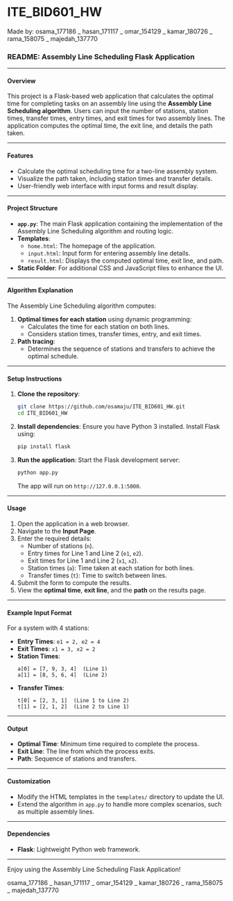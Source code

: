 # ITE_BID601_HW
Made by: osama_177186 _ hasan_171117 _ omar_154129 _ kamar_180726 _ rama_158075 _ majedah_137770

### README: Assembly Line Scheduling Flask Application

---

#### **Overview**
This project is a Flask-based web application that calculates the optimal time for completing tasks on an assembly line using the **Assembly Line Scheduling algorithm**. Users can input the number of stations, station times, transfer times, entry times, and exit times for two assembly lines. The application computes the optimal time, the exit line, and details the path taken.

---

#### **Features**
- Calculate the optimal scheduling time for a two-line assembly system.
- Visualize the path taken, including station times and transfer details.
- User-friendly web interface with input forms and result display.

---

#### **Project Structure**
- **`app.py`**: The main Flask application containing the implementation of the Assembly Line Scheduling algorithm and routing logic.
- **Templates**:
  - `home.html`: The homepage of the application.
  - `input.html`: Input form for entering assembly line details.
  - `result.html`: Displays the computed optimal time, exit line, and path.
- **Static Folder**: For additional CSS and JavaScript files to enhance the UI.

---

#### **Algorithm Explanation**
The Assembly Line Scheduling algorithm computes:
1. **Optimal times for each station** using dynamic programming:
   - Calculates the time for each station on both lines.
   - Considers station times, transfer times, entry, and exit times.
2. **Path tracing**:
   - Determines the sequence of stations and transfers to achieve the optimal schedule.

---

#### **Setup Instructions**
1. **Clone the repository**:
   ```bash
   git clone https://github.com/osamaju/ITE_BID601_HW.git
   cd ITE_BID601_HW
   ```
2. **Install dependencies**:
   Ensure you have Python 3 installed. Install Flask using:
   ```bash
   pip install flask
   ```
3. **Run the application**:
   Start the Flask development server:
   ```bash
   python app.py
   ```
   The app will run on `http://127.0.0.1:5000`.

---

#### **Usage**
1. Open the application in a web browser.
2. Navigate to the **Input Page**.
3. Enter the required details:
   - Number of stations (`n`).
   - Entry times for Line 1 and Line 2 (`e1`, `e2`).
   - Exit times for Line 1 and Line 2 (`x1`, `x2`).
   - Station times (`a`): Time taken at each station for both lines.
   - Transfer times (`t`): Time to switch between lines.
4. Submit the form to compute the results.
5. View the **optimal time**, **exit line**, and the **path** on the results page.

---

#### **Example Input Format**
For a system with 4 stations:
- **Entry Times**: `e1 = 2, e2 = 4`
- **Exit Times**: `x1 = 3, x2 = 2`
- **Station Times**:
  ```
  a[0] = [7, 9, 3, 4]  (Line 1)
  a[1] = [8, 5, 6, 4]  (Line 2)
  ```
- **Transfer Times**:
  ```
  t[0] = [2, 3, 1]  (Line 1 to Line 2)
  t[1] = [2, 1, 2]  (Line 2 to Line 1)
  ```

---

#### **Output**
- **Optimal Time**: Minimum time required to complete the process.
- **Exit Line**: The line from which the process exits.
- **Path**: Sequence of stations and transfers.

---

#### **Customization**
- Modify the HTML templates in the `templates/` directory to update the UI.
- Extend the algorithm in `app.py` to handle more complex scenarios, such as multiple assembly lines.

---

#### **Dependencies**
- **Flask**: Lightweight Python web framework.

---

Enjoy using the Assembly Line Scheduling Flask Application! 

osama_177186 _ hasan_171117 _ omar_154129 _ kamar_180726 _ rama_158075 _ majedah_137770

